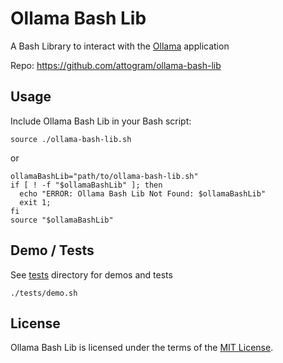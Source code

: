 # Ollama Bash Lib

A Bash Library to interact with the [Ollama](https://github.com/ollama/ollama) application

Repo: https://github.com/attogram/ollama-bash-lib

## Usage

Include Ollama Bash Lib in your Bash script:

```
source ./ollama-bash-lib.sh
```
or
```
ollamaBashLib="path/to/ollama-bash-lib.sh"
if [ ! -f "$ollamaBashLib" ]; then
  echo "ERROR: Ollama Bash Lib Not Found: $ollamaBashLib"
  exit 1;
fi
source "$ollamaBashLib"
```

## Demo / Tests

See [tests](tests) directory for demos and tests

```
./tests/demo.sh
```

## License

Ollama Bash Lib is licensed under the terms of the [MIT License](LICENSE).

